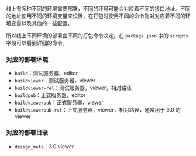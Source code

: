 线上有多种不同的环境需要部署，不同的环境可能会对应着不同的接口地址。不同的地址使用不同的环境变量来设置，在打包时使用不同的命令则对对应着不同的环境变量以及其他的一些配置。

所以线上不同环境的部署由不同的打包命令决定。在 `package.json` 中的 `scripts` 字段可以看到详细的命令。

### 对应的部署环境

- `build`：测试服务器，editor
- `buildviewer`：测试服务器，viewer
- `buildviewer-rel`：测试服务器，viewer，相对路径
- `buildpub`：正式服务器，editor
- `buildviewerpub`：正式服务器，viewer
- `buildviewerpub-rel`：正式服务器，viewer，相对路径，通常用于 3.0 的 viewer

### 对应的部署目录

- `design_meta`：3.0 viewer

